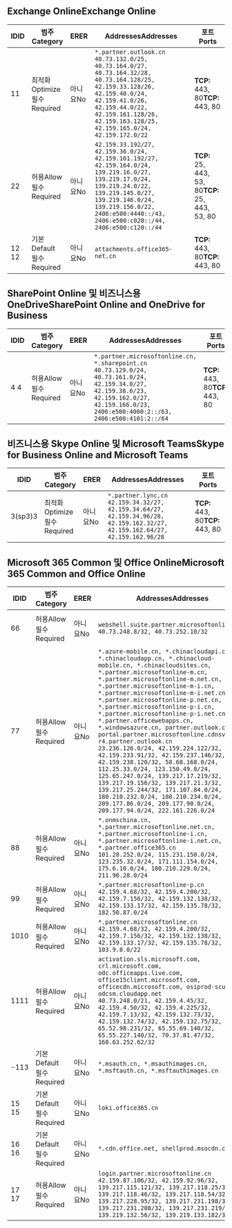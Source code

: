 <!--THIS FILE IS AUTOMATICALLY GENERATED. MANUAL CHANGES WILL BE OVERWRITTEN.-->
<!--Please contact the Office 365 Endpoints team with any questions.-->
<!--China endpoints version 2020070800-->
<!--File generated 2020-08-06 11:00:11.8293-->

## <a name="exchange-online"></a><span data-ttu-id="d56b1-101">Exchange Online</span><span class="sxs-lookup"><span data-stu-id="d56b1-101">Exchange Online</span></span>

<span data-ttu-id="d56b1-102">ID</span><span class="sxs-lookup"><span data-stu-id="d56b1-102">ID</span></span> | <span data-ttu-id="d56b1-103">범주</span><span class="sxs-lookup"><span data-stu-id="d56b1-103">Category</span></span> | <span data-ttu-id="d56b1-104">ER</span><span class="sxs-lookup"><span data-stu-id="d56b1-104">ER</span></span> | <span data-ttu-id="d56b1-105">Addresses</span><span class="sxs-lookup"><span data-stu-id="d56b1-105">Addresses</span></span> | <span data-ttu-id="d56b1-106">포트</span><span class="sxs-lookup"><span data-stu-id="d56b1-106">Ports</span></span>
-- | -------------------- | -- | ---------------------------------------------------------------------------------------------------------------------------------------------------------------------------------------------------------------------------------------------- | ------------------------
<span data-ttu-id="d56b1-107">1</span><span class="sxs-lookup"><span data-stu-id="d56b1-107">1</span></span> | <span data-ttu-id="d56b1-108">최적화</span><span class="sxs-lookup"><span data-stu-id="d56b1-108">Optimize</span></span><BR><span data-ttu-id="d56b1-109">필수</span><span class="sxs-lookup"><span data-stu-id="d56b1-109">Required</span></span> | <span data-ttu-id="d56b1-110">아니요</span><span class="sxs-lookup"><span data-stu-id="d56b1-110">No</span></span> | `*.partner.outlook.cn`<BR>`40.73.132.0/25, 40.73.164.0/27, 40.73.164.32/28, 40.73.164.128/25, 42.159.33.128/26, 42.159.40.0/24, 42.159.41.0/26, 42.159.44.0/22, 42.159.161.128/26, 42.159.163.128/25, 42.159.165.0/24, 42.159.172.0/22` | <span data-ttu-id="d56b1-111">**TCP:** 443, 80</span><span class="sxs-lookup"><span data-stu-id="d56b1-111">**TCP:** 443, 80</span></span>
<span data-ttu-id="d56b1-112">2</span><span class="sxs-lookup"><span data-stu-id="d56b1-112">2</span></span> | <span data-ttu-id="d56b1-113">허용</span><span class="sxs-lookup"><span data-stu-id="d56b1-113">Allow</span></span><BR><span data-ttu-id="d56b1-114">필수</span><span class="sxs-lookup"><span data-stu-id="d56b1-114">Required</span></span> | <span data-ttu-id="d56b1-115">아니요</span><span class="sxs-lookup"><span data-stu-id="d56b1-115">No</span></span> | `42.159.33.192/27, 42.159.36.0/24, 42.159.161.192/27, 42.159.164.0/24, 139.219.16.0/27, 139.219.17.0/24, 139.219.24.0/22, 139.219.145.0/27, 139.219.146.0/24, 139.219.156.0/22, 2406:e500:4440::/43, 2406:e500:c020::/44, 2406:e500:c120::/44` | <span data-ttu-id="d56b1-116">**TCP:** 25, 443, 53, 80</span><span class="sxs-lookup"><span data-stu-id="d56b1-116">**TCP:** 25, 443, 53, 80</span></span>
<span data-ttu-id="d56b1-117">12 </span><span class="sxs-lookup"><span data-stu-id="d56b1-117">12</span></span> | <span data-ttu-id="d56b1-118">기본</span><span class="sxs-lookup"><span data-stu-id="d56b1-118">Default</span></span><BR><span data-ttu-id="d56b1-119">필수</span><span class="sxs-lookup"><span data-stu-id="d56b1-119">Required</span></span> | <span data-ttu-id="d56b1-120">아니요</span><span class="sxs-lookup"><span data-stu-id="d56b1-120">No</span></span> | `attachments.office365-net.cn` | <span data-ttu-id="d56b1-121">**TCP:** 443, 80</span><span class="sxs-lookup"><span data-stu-id="d56b1-121">**TCP:** 443, 80</span></span>

## <a name="sharepoint-online-and-onedrive-for-business"></a><span data-ttu-id="d56b1-122">SharePoint Online 및 비즈니스용 OneDrive</span><span class="sxs-lookup"><span data-stu-id="d56b1-122">SharePoint Online and OneDrive for Business</span></span>

<span data-ttu-id="d56b1-123">ID</span><span class="sxs-lookup"><span data-stu-id="d56b1-123">ID</span></span> | <span data-ttu-id="d56b1-124">범주</span><span class="sxs-lookup"><span data-stu-id="d56b1-124">Category</span></span> | <span data-ttu-id="d56b1-125">ER</span><span class="sxs-lookup"><span data-stu-id="d56b1-125">ER</span></span> | <span data-ttu-id="d56b1-126">Addresses</span><span class="sxs-lookup"><span data-stu-id="d56b1-126">Addresses</span></span> | <span data-ttu-id="d56b1-127">포트</span><span class="sxs-lookup"><span data-stu-id="d56b1-127">Ports</span></span>
-- | ----------------- | -- | --------------------------------------------------------------------------------------------------------------------------------------------------------------------------------------------------- | ----------------
<span data-ttu-id="d56b1-128">4 </span><span class="sxs-lookup"><span data-stu-id="d56b1-128">4</span></span> | <span data-ttu-id="d56b1-129">허용</span><span class="sxs-lookup"><span data-stu-id="d56b1-129">Allow</span></span><BR><span data-ttu-id="d56b1-130">필수</span><span class="sxs-lookup"><span data-stu-id="d56b1-130">Required</span></span> | <span data-ttu-id="d56b1-131">아니요</span><span class="sxs-lookup"><span data-stu-id="d56b1-131">No</span></span> | `*.partner.microsoftonline.cn, *.sharepoint.cn`<BR>`40.73.129.0/24, 40.73.161.0/24, 42.159.34.0/27, 42.159.38.0/23, 42.159.162.0/27, 42.159.166.0/23, 2406:e500:4000:2::/63, 2406:e500:4101:2::/64` | <span data-ttu-id="d56b1-132">**TCP:** 443, 80</span><span class="sxs-lookup"><span data-stu-id="d56b1-132">**TCP:** 443, 80</span></span>

## <a name="skype-for-business-online-and-microsoft-teams"></a><span data-ttu-id="d56b1-133">비즈니스용 Skype Online 및 Microsoft Teams</span><span class="sxs-lookup"><span data-stu-id="d56b1-133">Skype for Business Online and Microsoft Teams</span></span>

<span data-ttu-id="d56b1-134">ID</span><span class="sxs-lookup"><span data-stu-id="d56b1-134">ID</span></span> | <span data-ttu-id="d56b1-135">범주</span><span class="sxs-lookup"><span data-stu-id="d56b1-135">Category</span></span> | <span data-ttu-id="d56b1-136">ER</span><span class="sxs-lookup"><span data-stu-id="d56b1-136">ER</span></span> | <span data-ttu-id="d56b1-137">Addresses</span><span class="sxs-lookup"><span data-stu-id="d56b1-137">Addresses</span></span> | <span data-ttu-id="d56b1-138">포트</span><span class="sxs-lookup"><span data-stu-id="d56b1-138">Ports</span></span>
-- | -------------------- | -- | -------------------------------------------------------------------------------------------------------------------------------- | ----------------
<span data-ttu-id="d56b1-139">3(sp3)</span><span class="sxs-lookup"><span data-stu-id="d56b1-139">3</span></span> | <span data-ttu-id="d56b1-140">최적화</span><span class="sxs-lookup"><span data-stu-id="d56b1-140">Optimize</span></span><BR><span data-ttu-id="d56b1-141">필수</span><span class="sxs-lookup"><span data-stu-id="d56b1-141">Required</span></span> | <span data-ttu-id="d56b1-142">아니요</span><span class="sxs-lookup"><span data-stu-id="d56b1-142">No</span></span> | `*.partner.lync.cn`<BR>`42.159.34.32/27, 42.159.34.64/27, 42.159.34.96/28, 42.159.162.32/27, 42.159.162.64/27, 42.159.162.96/28` | <span data-ttu-id="d56b1-143">**TCP:** 443, 80</span><span class="sxs-lookup"><span data-stu-id="d56b1-143">**TCP:** 443, 80</span></span>

## <a name="microsoft-365-common-and-office-online"></a><span data-ttu-id="d56b1-144">Microsoft 365 Common 및 Office Online</span><span class="sxs-lookup"><span data-stu-id="d56b1-144">Microsoft 365 Common and Office Online</span></span>

<span data-ttu-id="d56b1-145">ID</span><span class="sxs-lookup"><span data-stu-id="d56b1-145">ID</span></span> | <span data-ttu-id="d56b1-146">범주</span><span class="sxs-lookup"><span data-stu-id="d56b1-146">Category</span></span> | <span data-ttu-id="d56b1-147">ER</span><span class="sxs-lookup"><span data-stu-id="d56b1-147">ER</span></span> | <span data-ttu-id="d56b1-148">Addresses</span><span class="sxs-lookup"><span data-stu-id="d56b1-148">Addresses</span></span> | <span data-ttu-id="d56b1-149">포트</span><span class="sxs-lookup"><span data-stu-id="d56b1-149">Ports</span></span>
-- | ------------------- | -- | ---------------------------------------------------------------------------------------------------------------------------------------------------------------------------------------------------------------------------------------------------------------------------------------------------------------------------------------------------------------------------------------------------------------------------------------------------------------------------------------------------------------------------------------------------------------------------------------------------------------------------------------------------------------------------------------------------------------------------------------------------------------------------------------------------------------------------------------------------------------------------- | ----------------
<span data-ttu-id="d56b1-150">6</span><span class="sxs-lookup"><span data-stu-id="d56b1-150">6</span></span> | <span data-ttu-id="d56b1-151">허용</span><span class="sxs-lookup"><span data-stu-id="d56b1-151">Allow</span></span><BR><span data-ttu-id="d56b1-152">필수</span><span class="sxs-lookup"><span data-stu-id="d56b1-152">Required</span></span> | <span data-ttu-id="d56b1-153">아니요</span><span class="sxs-lookup"><span data-stu-id="d56b1-153">No</span></span> | `webshell.suite.partner.microsoftonline.cn`<BR>`40.73.248.8/32, 40.73.252.10/32` | <span data-ttu-id="d56b1-154">**TCP:** 443, 80</span><span class="sxs-lookup"><span data-stu-id="d56b1-154">**TCP:** 443, 80</span></span>
<span data-ttu-id="d56b1-155">7</span><span class="sxs-lookup"><span data-stu-id="d56b1-155">7</span></span> | <span data-ttu-id="d56b1-156">허용</span><span class="sxs-lookup"><span data-stu-id="d56b1-156">Allow</span></span><BR><span data-ttu-id="d56b1-157">필수</span><span class="sxs-lookup"><span data-stu-id="d56b1-157">Required</span></span> | <span data-ttu-id="d56b1-158">아니요</span><span class="sxs-lookup"><span data-stu-id="d56b1-158">No</span></span> | `*.azure-mobile.cn, *.chinacloudapi.cn, *.chinacloudapp.cn, *.chinacloud-mobile.cn, *.chinacloudsites.cn, *.partner.microsoftonline-m.cn, *.partner.microsoftonline-m.net.cn, *.partner.microsoftonline-m-i.cn, *.partner.microsoftonline-m-i.net.cn, *.partner.microsoftonline-p.net.cn, *.partner.microsoftonline-p-i.cn, *.partner.microsoftonline-p-i.net.cn, *.partner.officewebapps.cn, *.windowsazure.cn, partner.outlook.cn, portal.partner.microsoftonline.cdnsvc.com, r4.partner.outlook.cn`<BR>`23.236.126.0/24, 42.159.224.122/32, 42.159.233.91/32, 42.159.237.146/32, 42.159.238.120/32, 58.68.168.0/24, 112.25.33.0/24, 123.150.49.0/24, 125.65.247.0/24, 139.217.17.219/32, 139.217.19.156/32, 139.217.21.3/32, 139.217.25.244/32, 171.107.84.0/24, 180.210.232.0/24, 180.210.234.0/24, 209.177.86.0/24, 209.177.90.0/24, 209.177.94.0/24, 222.161.226.0/24` | <span data-ttu-id="d56b1-159">**TCP:** 443, 80</span><span class="sxs-lookup"><span data-stu-id="d56b1-159">**TCP:** 443, 80</span></span>
<span data-ttu-id="d56b1-160">8</span><span class="sxs-lookup"><span data-stu-id="d56b1-160">8</span></span> | <span data-ttu-id="d56b1-161">허용</span><span class="sxs-lookup"><span data-stu-id="d56b1-161">Allow</span></span><BR><span data-ttu-id="d56b1-162">필수</span><span class="sxs-lookup"><span data-stu-id="d56b1-162">Required</span></span> | <span data-ttu-id="d56b1-163">아니요</span><span class="sxs-lookup"><span data-stu-id="d56b1-163">No</span></span> | `*.onmschina.cn, *.partner.microsoftonline.net.cn, *.partner.microsoftonline-i.cn, *.partner.microsoftonline-i.net.cn, *.partner.office365.cn`<BR>`101.28.252.0/24, 115.231.150.0/24, 123.235.32.0/24, 171.111.154.0/24, 175.6.10.0/24, 180.210.229.0/24, 211.90.28.0/24` | <span data-ttu-id="d56b1-164">**TCP:** 443, 80</span><span class="sxs-lookup"><span data-stu-id="d56b1-164">**TCP:** 443, 80</span></span>
<span data-ttu-id="d56b1-165">9</span><span class="sxs-lookup"><span data-stu-id="d56b1-165">9</span></span> | <span data-ttu-id="d56b1-166">허용</span><span class="sxs-lookup"><span data-stu-id="d56b1-166">Allow</span></span><BR><span data-ttu-id="d56b1-167">필수</span><span class="sxs-lookup"><span data-stu-id="d56b1-167">Required</span></span> | <span data-ttu-id="d56b1-168">아니요</span><span class="sxs-lookup"><span data-stu-id="d56b1-168">No</span></span> | `*.partner.microsoftonline-p.cn`<BR>`42.159.4.68/32, 42.159.4.200/32, 42.159.7.156/32, 42.159.132.138/32, 42.159.133.17/32, 42.159.135.78/32, 182.50.87.0/24` | <span data-ttu-id="d56b1-169">**TCP:** 443, 80</span><span class="sxs-lookup"><span data-stu-id="d56b1-169">**TCP:** 443, 80</span></span>
<span data-ttu-id="d56b1-170">10</span><span class="sxs-lookup"><span data-stu-id="d56b1-170">10</span></span> | <span data-ttu-id="d56b1-171">허용</span><span class="sxs-lookup"><span data-stu-id="d56b1-171">Allow</span></span><BR><span data-ttu-id="d56b1-172">필수</span><span class="sxs-lookup"><span data-stu-id="d56b1-172">Required</span></span> | <span data-ttu-id="d56b1-173">아니요</span><span class="sxs-lookup"><span data-stu-id="d56b1-173">No</span></span> | `*.partner.microsoftonline.cn`<BR>`42.159.4.68/32, 42.159.4.200/32, 42.159.7.156/32, 42.159.132.138/32, 42.159.133.17/32, 42.159.135.78/32, 103.9.8.0/22` | <span data-ttu-id="d56b1-174">**TCP:** 443, 80</span><span class="sxs-lookup"><span data-stu-id="d56b1-174">**TCP:** 443, 80</span></span>
<span data-ttu-id="d56b1-175">11</span><span class="sxs-lookup"><span data-stu-id="d56b1-175">11</span></span> | <span data-ttu-id="d56b1-176">허용</span><span class="sxs-lookup"><span data-stu-id="d56b1-176">Allow</span></span><BR><span data-ttu-id="d56b1-177">필수</span><span class="sxs-lookup"><span data-stu-id="d56b1-177">Required</span></span> | <span data-ttu-id="d56b1-178">아니요</span><span class="sxs-lookup"><span data-stu-id="d56b1-178">No</span></span> | `activation.sls.microsoft.com, crl.microsoft.com, odc.officeapps.live.com, office15client.microsoft.com, officecdn.microsoft.com, osiprod-scus01-odcsm.cloudapp.net`<BR>`40.73.248.0/21, 42.159.4.45/32, 42.159.4.50/32, 42.159.4.225/32, 42.159.7.13/32, 42.159.132.73/32, 42.159.132.74/32, 42.159.132.75/32, 65.52.98.231/32, 65.55.69.140/32, 65.55.227.140/32, 70.37.81.47/32, 168.63.252.62/32` | <span data-ttu-id="d56b1-179">**TCP:** 443, 80</span><span class="sxs-lookup"><span data-stu-id="d56b1-179">**TCP:** 443, 80</span></span>
<span data-ttu-id="d56b1-180">-1</span><span class="sxs-lookup"><span data-stu-id="d56b1-180">13</span></span> | <span data-ttu-id="d56b1-181">기본</span><span class="sxs-lookup"><span data-stu-id="d56b1-181">Default</span></span><BR><span data-ttu-id="d56b1-182">필수</span><span class="sxs-lookup"><span data-stu-id="d56b1-182">Required</span></span> | <span data-ttu-id="d56b1-183">아니요</span><span class="sxs-lookup"><span data-stu-id="d56b1-183">No</span></span> | `*.msauth.cn, *.msauthimages.cn, *.msftauth.cn, *.msftauthimages.cn` | <span data-ttu-id="d56b1-184">**TCP:** 443, 80</span><span class="sxs-lookup"><span data-stu-id="d56b1-184">**TCP:** 443, 80</span></span>
<span data-ttu-id="d56b1-185">15 </span><span class="sxs-lookup"><span data-stu-id="d56b1-185">15</span></span> | <span data-ttu-id="d56b1-186">기본</span><span class="sxs-lookup"><span data-stu-id="d56b1-186">Default</span></span><BR><span data-ttu-id="d56b1-187">필수</span><span class="sxs-lookup"><span data-stu-id="d56b1-187">Required</span></span> | <span data-ttu-id="d56b1-188">아니요</span><span class="sxs-lookup"><span data-stu-id="d56b1-188">No</span></span> | `loki.office365.cn` | <span data-ttu-id="d56b1-189">**TCP:** 443</span><span class="sxs-lookup"><span data-stu-id="d56b1-189">**TCP:** 443</span></span>
<span data-ttu-id="d56b1-190">16 </span><span class="sxs-lookup"><span data-stu-id="d56b1-190">16</span></span> | <span data-ttu-id="d56b1-191">기본</span><span class="sxs-lookup"><span data-stu-id="d56b1-191">Default</span></span><BR><span data-ttu-id="d56b1-192">필수</span><span class="sxs-lookup"><span data-stu-id="d56b1-192">Required</span></span> | <span data-ttu-id="d56b1-193">아니요</span><span class="sxs-lookup"><span data-stu-id="d56b1-193">No</span></span> | `*.cdn.office.net, shellprod.msocdn.com` | <span data-ttu-id="d56b1-194">**TCP:** 443</span><span class="sxs-lookup"><span data-stu-id="d56b1-194">**TCP:** 443</span></span>
<span data-ttu-id="d56b1-195">17 </span><span class="sxs-lookup"><span data-stu-id="d56b1-195">17</span></span> | <span data-ttu-id="d56b1-196">허용</span><span class="sxs-lookup"><span data-stu-id="d56b1-196">Allow</span></span><BR><span data-ttu-id="d56b1-197">필수</span><span class="sxs-lookup"><span data-stu-id="d56b1-197">Required</span></span> | <span data-ttu-id="d56b1-198">아니요</span><span class="sxs-lookup"><span data-stu-id="d56b1-198">No</span></span> | `login.partner.microsoftonline.cn`<BR>`42.159.87.106/32, 42.159.92.96/32, 139.217.115.121/32, 139.217.118.25/32, 139.217.118.46/32, 139.217.118.54/32, 139.217.228.95/32, 139.217.231.198/32, 139.217.231.208/32, 139.217.231.219/32, 139.219.132.56/32, 139.219.133.182/32` | <span data-ttu-id="d56b1-199">**TCP:** 443, 80</span><span class="sxs-lookup"><span data-stu-id="d56b1-199">**TCP:** 443, 80</span></span>
